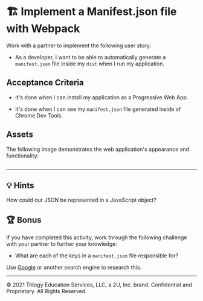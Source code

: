 # 🏗️ Implement a Manifest.json file with Webpack

Work with a partner to implement the following user story:

* As a developer, I want to be able to automatically generate a `manifest.json` file inside my `dist` when I run my application.

## Acceptance Criteria

* It's done when I can install my application as a Progressive Web App.

* It's done when I can see my `manifest.json` file generated inside of Chrome Dev Tools.

## Assets

The following image demonstrates the web application's appearance and functionality:

![]()

---

## 💡 Hints

How could our JSON be represented in a JavaScript object? 

## 🏆 Bonus

If you have completed this activity, work through the following challenge with your partner to further your knowledge:

* What are each of the keys in a `manifest.json` file responsible for? 

Use [Google](https://www.google.com) or another search engine to research this.

---
© 2021 Trilogy Education Services, LLC, a 2U, Inc. brand. Confidential and Proprietary. All Rights Reserved.